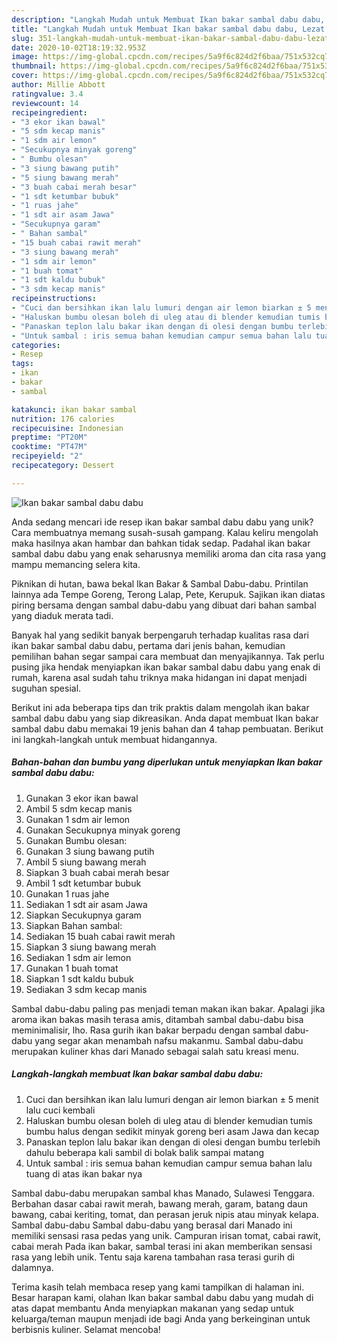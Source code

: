 ```yaml
---
description: "Langkah Mudah untuk Membuat Ikan bakar sambal dabu dabu, Lezat Sekali"
title: "Langkah Mudah untuk Membuat Ikan bakar sambal dabu dabu, Lezat Sekali"
slug: 351-langkah-mudah-untuk-membuat-ikan-bakar-sambal-dabu-dabu-lezat-sekali
date: 2020-10-02T18:19:32.953Z
image: https://img-global.cpcdn.com/recipes/5a9f6c824d2f6baa/751x532cq70/ikan-bakar-sambal-dabu-dabu-foto-resep-utama.jpg
thumbnail: https://img-global.cpcdn.com/recipes/5a9f6c824d2f6baa/751x532cq70/ikan-bakar-sambal-dabu-dabu-foto-resep-utama.jpg
cover: https://img-global.cpcdn.com/recipes/5a9f6c824d2f6baa/751x532cq70/ikan-bakar-sambal-dabu-dabu-foto-resep-utama.jpg
author: Millie Abbott
ratingvalue: 3.4
reviewcount: 14
recipeingredient:
- "3 ekor ikan bawal"
- "5 sdm kecap manis"
- "1 sdm air lemon"
- "Secukupnya minyak goreng"
- " Bumbu olesan"
- "3 siung bawang putih"
- "5 siung bawang merah"
- "3 buah cabai merah besar"
- "1 sdt ketumbar bubuk"
- "1 ruas jahe"
- "1 sdt air asam Jawa"
- "Secukupnya garam"
- " Bahan sambal"
- "15 buah cabai rawit merah"
- "3 siung bawang merah"
- "1 sdm air lemon"
- "1 buah tomat"
- "1 sdt kaldu bubuk"
- "3 sdm kecap manis"
recipeinstructions:
- "Cuci dan bersihkan ikan lalu lumuri dengan air lemon biarkan ± 5 menit lalu cuci kembali"
- "Haluskan bumbu olesan boleh di uleg atau di blender kemudian tumis bumbu halus dengan sedikit minyak goreng beri asam Jawa dan kecap"
- "Panaskan teplon lalu bakar ikan dengan di olesi dengan bumbu terlebih dahulu beberapa kali sambil di bolak balik sampai matang"
- "Untuk sambal : iris semua bahan kemudian campur semua bahan lalu tuang di atas ikan bakar nya"
categories:
- Resep
tags:
- ikan
- bakar
- sambal

katakunci: ikan bakar sambal 
nutrition: 176 calories
recipecuisine: Indonesian
preptime: "PT20M"
cooktime: "PT47M"
recipeyield: "2"
recipecategory: Dessert

---
```



![Ikan bakar sambal dabu dabu](https://img-global.cpcdn.com/recipes/5a9f6c824d2f6baa/751x532cq70/ikan-bakar-sambal-dabu-dabu-foto-resep-utama.jpg)

Anda sedang mencari ide resep ikan bakar sambal dabu dabu yang unik? Cara membuatnya memang susah-susah gampang. Kalau keliru mengolah maka hasilnya akan hambar dan bahkan tidak sedap. Padahal ikan bakar sambal dabu dabu yang enak seharusnya memiliki aroma dan cita rasa yang mampu memancing selera kita.

Piknikan di hutan, bawa bekal Ikan Bakar &amp; Sambal Dabu-dabu. Printilan lainnya ada Tempe Goreng, Terong Lalap, Pete, Kerupuk. Sajikan ikan diatas piring bersama dengan sambal dabu-dabu yang dibuat dari bahan sambal yang diaduk merata tadi.

Banyak hal yang sedikit banyak berpengaruh terhadap kualitas rasa dari ikan bakar sambal dabu dabu, pertama dari jenis bahan, kemudian pemilihan bahan segar sampai cara membuat dan menyajikannya. Tak perlu pusing jika hendak menyiapkan ikan bakar sambal dabu dabu yang enak di rumah, karena asal sudah tahu triknya maka hidangan ini dapat menjadi suguhan spesial.


Berikut ini ada beberapa tips dan trik praktis dalam mengolah ikan bakar sambal dabu dabu yang siap dikreasikan. Anda dapat membuat Ikan bakar sambal dabu dabu memakai 19 jenis bahan dan 4 tahap pembuatan. Berikut ini langkah-langkah untuk membuat hidangannya.

<!--inarticleads1-->

##### Bahan-bahan dan bumbu yang diperlukan untuk menyiapkan Ikan bakar sambal dabu dabu:

1. Gunakan 3 ekor ikan bawal
1. Ambil 5 sdm kecap manis
1. Gunakan 1 sdm air lemon
1. Gunakan Secukupnya minyak goreng
1. Gunakan  Bumbu olesan:
1. Gunakan 3 siung bawang putih
1. Ambil 5 siung bawang merah
1. Siapkan 3 buah cabai merah besar
1. Ambil 1 sdt ketumbar bubuk
1. Gunakan 1 ruas jahe
1. Sediakan 1 sdt air asam Jawa
1. Siapkan Secukupnya garam
1. Siapkan  Bahan sambal:
1. Sediakan 15 buah cabai rawit merah
1. Siapkan 3 siung bawang merah
1. Sediakan 1 sdm air lemon
1. Gunakan 1 buah tomat
1. Siapkan 1 sdt kaldu bubuk
1. Sediakan 3 sdm kecap manis


Sambal dabu-dabu paling pas menjadi teman makan ikan bakar. Apalagi jika aroma ikan bakas masih terasa amis, ditambah sambal dabu-dabu bisa meminimalisir, lho. Rasa gurih ikan bakar berpadu dengan sambal dabu-dabu yang segar akan menambah nafsu makanmu. Sambal dabu-dabu merupakan kuliner khas dari Manado sebagai salah satu kreasi menu. 

<!--inarticleads2-->

##### Langkah-langkah membuat Ikan bakar sambal dabu dabu:

1. Cuci dan bersihkan ikan lalu lumuri dengan air lemon biarkan ± 5 menit lalu cuci kembali
1. Haluskan bumbu olesan boleh di uleg atau di blender kemudian tumis bumbu halus dengan sedikit minyak goreng beri asam Jawa dan kecap
1. Panaskan teplon lalu bakar ikan dengan di olesi dengan bumbu terlebih dahulu beberapa kali sambil di bolak balik sampai matang
1. Untuk sambal : iris semua bahan kemudian campur semua bahan lalu tuang di atas ikan bakar nya


Sambal dabu-dabu merupakan sambal khas Manado, Sulawesi Tenggara. Berbahan dasar cabai rawit merah, bawang merah, garam, batang daun bawang, cabai keriting, tomat, dan perasan jeruk nipis atau minyak kelapa. Sambal dabu-dabu Sambal dabu-dabu yang berasal dari Manado ini memiliki sensasi rasa pedas yang unik. Campuran irisan tomat, cabai rawit, cabai merah Pada ikan bakar, sambal terasi ini akan memberikan sensasi rasa yang lebih unik. Tentu saja karena tambahan rasa terasi gurih di dalamnya. 

Terima kasih telah membaca resep yang kami tampilkan di halaman ini. Besar harapan kami, olahan Ikan bakar sambal dabu dabu yang mudah di atas dapat membantu Anda menyiapkan makanan yang sedap untuk keluarga/teman maupun menjadi ide bagi Anda yang berkeinginan untuk berbisnis kuliner. Selamat mencoba!
